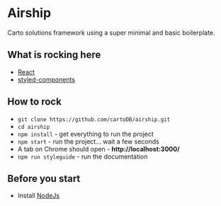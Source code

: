 # Airship

Carto solutions framework using a super minimal and basic boilerplate.

## What is rocking here

* [React](https://webpack.js.org/guides/getting-started/)
* [styled-components](http://postcss.org/)

## How to rock

* `git clone https://github.com/cartoDB/airship.git`
* `cd airship`
* `npm install` - get everything to run the project
* `npm start` - run the project... wait a few seconds
* A tab on Chrome should open - **http://localhost:3000/**
* `npm run styleguide` - run the documentation

## Before you start

* Install [NodeJs](https://nodejs.org/en/)
